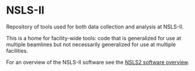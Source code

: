 # NSLS-II

Repository of tools used for both data collection and analysis at NSLS-II.

This is a home for facility-wide tools: code that is generalized for use at
multiple beamlines but not necessarily generalized for use at multiple
facilities.

For an overview of the NSLS-II software see the
[NSLS2 software overview](http://nsls-ii.github.io).
